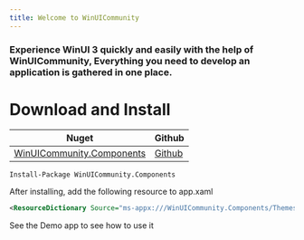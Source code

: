 ```yaml
---
title: Welcome to WinUICommunity
---
```


### Experience WinUI 3 quickly and easily with the help of WinUICommunity, Everything you need to develop an application is gathered in one place.

# Download and Install

|Nuget|Github|
|-|-|
|[WinUICommunity.Components](https://www.nuget.org/packages/WinUICommunity.Components)|[Github](https://github.com/WinUICommunity/WinUICommunity)|

```
Install-Package WinUICommunity.Components
```

After installing, add the following resource to app.xaml


```xml
<ResourceDictionary Source="ms-appx:///WinUICommunity.Components/Themes/Generic.xaml"/>
```

See the Demo app to see how to use it